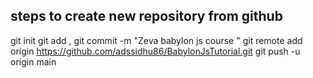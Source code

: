
## steps to create new repository from github 

git init
git add ,
git commit -m "Zeva babylon js course "
git remote add origin https://github.com/adssidhu86/BabylonJsTutorial.git
git push -u origin main
